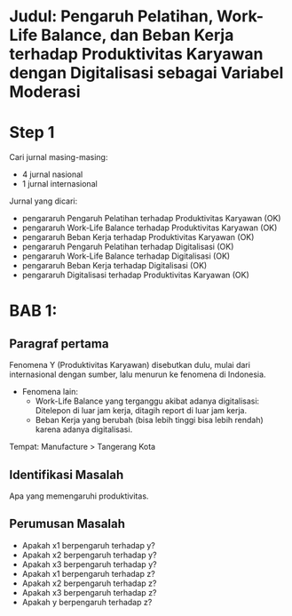# Judul: Pengaruh Pelatihan, Work-Life Balance, dan Beban Kerja terhadap Produktivitas Karyawan dengan Digitalisasi sebagai Variabel Moderasi

# Step 1

Cari jurnal masing-masing:
- 4 jurnal nasional
- 1 jurnal internasional

Jurnal yang dicari:
- pengararuh Pengaruh Pelatihan terhadap Produktivitas Karyawan (OK)
- pengararuh Work-Life Balance terhadap Produktivitas Karyawan (OK)
- pengararuh Beban Kerja terhadap Produktivitas Karyawan (OK)
- pengararuh Pengaruh Pelatihan terhadap Digitalisasi (OK)
- pengararuh Work-Life Balance terhadap Digitalisasi (OK)
- pengararuh Beban Kerja terhadap Digitalisasi (OK)
- pengararuh Digitalisasi terhadap Produktivitas Karyawan (OK)


# BAB 1:
## Paragraf pertama
Fenomena Y (Produktivitas Karyawan) disebutkan dulu, mulai dari internasional dengan sumber, lalu menurun ke fenomena di Indonesia.

- Fenomena lain:
    - Work-Life Balance yang terganggu akibat adanya digitalisasi: Ditelepon di luar jam kerja, ditagih report di luar jam kerja.
    - Beban Kerja yang berubah (bisa lebih tinggi bisa lebih rendah) karena adanya digitalisasi.

Tempat: Manufacture > Tangerang Kota

## Identifikasi Masalah
Apa yang memengaruhi produktivitas.

## Perumusan Masalah
- Apakah x1 berpengaruh terhadap y?
- Apakah x2 berpengaruh terhadap y?
- Apakah x3 berpengaruh terhadap y?
- Apakah x1 berpengaruh terhadap z?
- Apakah x2 berpengaruh terhadap z?
- Apakah x3 berpengaruh terhadap z?
- Apakah y berpengaruh terhadap z?
